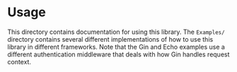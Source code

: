 # Usage

This directory contains documentation for using this library. The `Examples/` directory contains several different implementations of how to use this library in different frameworks. Note that the Gin and Echo examples use a different authentication middleware that deals with how Gin handles request context.

